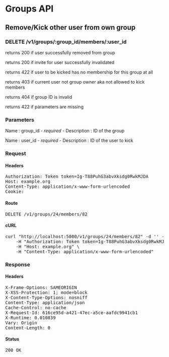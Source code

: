 # Groups API

## Remove/Kick other user from own group

### DELETE /v1/groups/:group_id/members/:user_id

returns 200 if user successfully removed from group

returns 200 if invite for user successfully invalidated

returns 422 if user to be kicked has no membership for this group at all

returns 403 if current user not group owner aka not allowed to kick members

returns 404 if group ID is invalid

returns 422 if parameters are missing

### Parameters

Name : group_id *- required -*
Description : ID of the group

Name : user_id *- required -*
Description : ID of the user to kick

### Request

#### Headers

<pre>Authorization: Token token=Ig-T88PuhG3abvXksdg0RwkMJDA
Host: example.org
Content-Type: application/x-www-form-urlencoded
Cookie: </pre>

#### Route

<pre>DELETE /v1/groups/24/members/82</pre>

#### cURL

<pre class="request">curl &quot;http://localhost:5000/v1/groups/24/members/82&quot; -d &#39;&#39; -X DELETE \
	-H &quot;Authorization: Token token=Ig-T88PuhG3abvXksdg0RwkMJDA&quot; \
	-H &quot;Host: example.org&quot; \
	-H &quot;Content-Type: application/x-www-form-urlencoded&quot;</pre>

### Response

#### Headers

<pre>X-Frame-Options: SAMEORIGIN
X-XSS-Protection: 1; mode=block
X-Content-Type-Options: nosniff
Content-Type: application/json
Cache-Control: no-cache
X-Request-Id: 616ce95d-a421-47ec-a5ce-aafdc9941cb1
X-Runtime: 0.010839
Vary: Origin
Content-Length: 0</pre>

#### Status

<pre>200 OK</pre>

